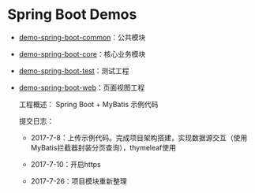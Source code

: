 # Spring Boot Demos

- [demo-spring-boot-common](https://github.com/lgfei/demos/tree/master/demo-springboot/demo-spring-boot-common)：公共模块
- [demo-spring-boot-core](https://github.com/lgfei/demos/tree/master/demo-springboot/demo-spring-boot-core)：核心业务模块
- [demo-spring-boot-test](https://github.com/lgfei/demos/tree/master/demo-springboot/demo-spring-boot-test)：测试工程
- [demo-spring-boot-web](https://github.com/lgfei/demos/tree/master/demo-springboot/demo-spring-boot-web)：页面视图工程
	
	工程概述： Spring Boot + MyBatis 示例代码

	提交日志：

	- 2017-7-8：上传示例代码。完成项目架构搭建，实现数据源交互（使用MyBatis拦截器封装分页查询），thymeleaf使用

	- 2017-7-10：开启https
	
	- 2017-7-26：项目模块重新整理
